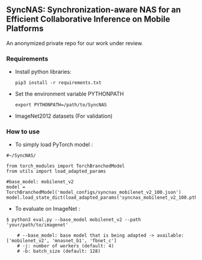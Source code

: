 ## SyncNAS: Synchronization-aware NAS for an Efficient Collaborative Inference on Mobile Platforms

An anonymized private repo for our work under review.

### Requirements
- Install python libraries:
  ```
  pip3 install -r requirements.txt
  ```
- Set the environment variable PYTHONPATH
  ```
  export PYTHONPATH=/path/to/SyncNAS
  ```
- ImageNet2012 datasets (For validation)

### How to use
- To simply load PyTorch model :
```
#~/SyncNAS/

from torch_modules import TorchBranchedModel
from utils import load_adapted_params

#base_model: mobilenet_v2
model = TorchBranchedModel('model_configs/syncnas_mobilenet_v2_100.json')
model.load_state_dict(load_adapted_params('syncnas_mobilenet_v2_100.pth'))
```

- To evaluate on ImageNet :
```
$ python3 eval.py --base_model mobilenet_v2 --path 'your/path/to/imagenet'  

    # --base_model: base model that is being adapted -> available: ['mobilenet_v2', 'mnasnet_b1', 'fbnet_c']
    # -j: number of workers (default: 4)
    # -b: batch_size (default: 128)
```

